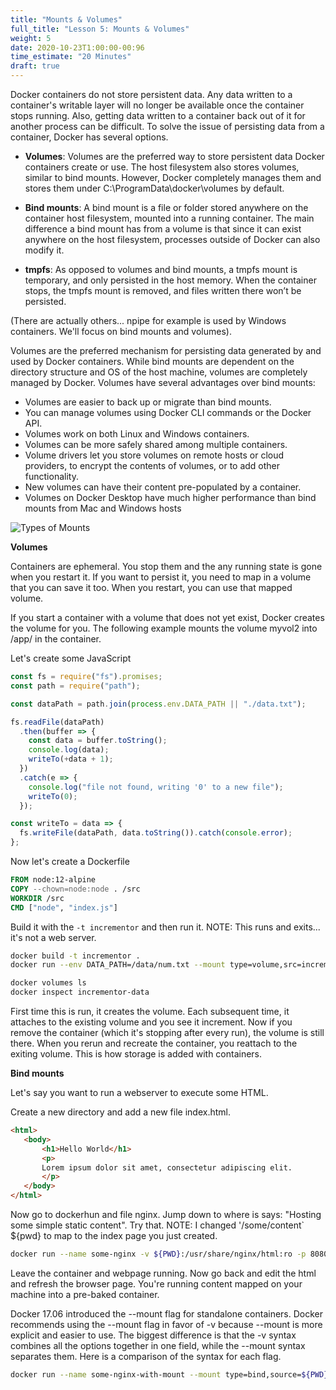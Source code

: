 ```yaml
---
title: "Mounts & Volumes"
full_title: "Lesson 5: Mounts & Volumes"
weight: 5
date: 2020-10-23T1:00:00-00:96
time_estimate: "20 Minutes"
draft: true
---
```

 Docker containers do not store persistent data. Any data written to a container's writable layer will no longer be available once the container stops running. Also, getting data written to a container back out of it for another process can be difficult. To solve the issue of persisting data from a container, Docker has several options.

 * **Volumes**: Volumes are the preferred way to store persistent data Docker containers create or use. The host filesystem also stores volumes, similar to bind mounts. However, Docker completely manages them and stores them under C:\ProgramData\docker\volumes by default.

 * **Bind mounts**: A bind mount is a file or folder stored anywhere on the container host filesystem, mounted into a running container. The main difference a bind mount has from a volume is that since it can exist anywhere on the host filesystem, processes outside of Docker can also modify it.

 * **tmpfs**: As opposed to volumes and bind mounts, a tmpfs mount is temporary, and only persisted in the host memory. When the container stops, the tmpfs mount is removed, and files written there won’t be persisted.

 (There are actually others... npipe for example is used by Windows containers. We'll focus on bind mounts and volumes).


Volumes are the preferred mechanism for persisting data generated by and used by Docker containers. While bind mounts are dependent on the directory structure and OS of the host machine, volumes are completely managed by Docker. Volumes have several advantages over bind mounts:

* Volumes are easier to back up or migrate than bind mounts.
* You can manage volumes using Docker CLI commands or the Docker API.
* Volumes work on both Linux and Windows containers.
* Volumes can be more safely shared among multiple containers.
* Volume drivers let you store volumes on remote hosts or cloud providers, to encrypt the contents of volumes, or to add other functionality.
* New volumes can have their content pre-populated by a container.
* Volumes on Docker Desktop have much higher performance than bind mounts from Mac and Windows hosts

![Types of Mounts](/getting_started_with_containerization/images/lesson5/types-of-mounts-volume.png)

 **Volumes**

 Containers are ephemeral. You stop them and the any running state is gone when you restart it. If you want to persist it, you need to map in a volume that you can save it too. When you restart, you can use that mapped volume.

If you start a container with a volume that does not yet exist, Docker creates the volume for you. The following example mounts the volume myvol2 into /app/ in the container.

Let's create some JavaScript
```javascript
const fs = require("fs").promises;
const path = require("path");

const dataPath = path.join(process.env.DATA_PATH || "./data.txt");

fs.readFile(dataPath)
  .then(buffer => {
    const data = buffer.toString();
    console.log(data);
    writeTo(+data + 1);
  })
  .catch(e => {
    console.log("file not found, writing '0' to a new file");
    writeTo(0);
  });

const writeTo = data => {
  fs.writeFile(dataPath, data.toString()).catch(console.error);
};
 ```

Now let's create a Dockerfile
 ```Dockerfile
FROM node:12-alpine
COPY --chown=node:node . /src
WORKDIR /src
CMD ["node", "index.js"]
 ```

Build it with the `-t incrementor` and then run it. NOTE: This runs and exits... it's not a web server.

 ```bash
 docker build -t incrementor .
 docker run --env DATA_PATH=/data/num.txt --mount type=volume,src=incrementor-data,target=/data incrementor
 ```

```bash
docker volumes ls
docker inspect incrementor-data
```

First time this is run, it creates the volume. Each subsequent time, it attaches to the existing volume and you see it increment. Now if you remove the container (which it's stopping after every run), the volume is still there. When you rerun and recreate the container, you reattach to the exiting volume. This is how storage is added with containers.


**Bind mounts**

 Let's say you want to run a webserver to execute some HTML. 

 Create a new directory and add a new file index.html.
 ```html
<html>
    <body>
        <h1>Hello World</h1>
        <p>
        Lorem ipsum dolor sit amet, consectetur adipiscing elit. 
        </p>
    </body>
</html>
 ```

 Now go to dockerhun and file nginx. Jump down to where is says: "Hosting some simple static content". Try that. NOTE: I changed '/some/content` ${pwd} to map to the index page you just created.
 ```bash
 docker run --name some-nginx -v ${PWD}:/usr/share/nginx/html:ro -p 8080:80 -d nginx
 ```
 Leave the container and webpage running. Now go back and edit the html and refresh the browser page. You're running content mapped on your machine into a pre-baked container.

 Docker 17.06 introduced the --mount flag for standalone containers. Docker recommends using the --mount flag in favor of -v because --mount is more explicit and easier to use. The biggest difference is that the -v syntax combines all the options together in one field, while the --mount syntax separates them. Here is a comparison of the syntax for each flag.
 ```bash
 docker run --name some-nginx-with-mount --mount type=bind,source=${PWD},target=/usr/share/nginx/html,readonly -p 8080:80 -d nginx 
 ```
